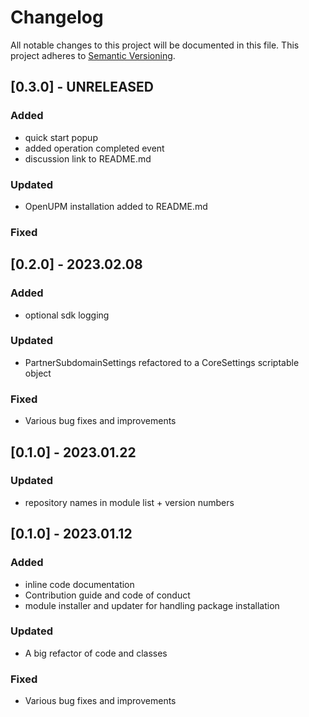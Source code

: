 # Changelog

All notable changes to this project will be documented in this file.
This project adheres to [Semantic Versioning](http://semver.org/).

## [0.3.0] - UNRELEASED

### Added
- quick start popup
- added operation completed event
- discussion link to README.md

### Updated
- OpenUPM installation added to README.md

### Fixed

## [0.2.0] - 2023.02.08

### Added
- optional sdk logging

### Updated
- PartnerSubdomainSettings refactored to a CoreSettings scriptable object

### Fixed
- Various bug fixes and improvements

## [0.1.0] - 2023.01.22

### Updated
- repository names in module list + version numbers

## [0.1.0] - 2023.01.12

### Added
- inline code documentation
- Contribution guide and code of conduct
- module installer and updater for handling package installation

### Updated
- A big refactor of code and classes

### Fixed
- Various bug fixes and improvements